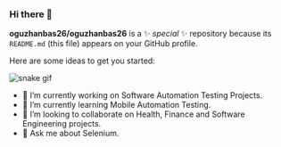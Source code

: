### Hi there 👋


**oguzhanbas26/oguzhanbas26** is a ✨ _special_ ✨ repository because its `README.md` (this file) appears on your GitHub profile.

Here are some ideas to get you started:

![snake gif](https://github.com/bulutluoz/Java-fall-2021/blob/output/github-contribution-grid-snake.gif)

- 🔭 I’m currently working on Software Automation Testing Projects.
- 🌱 I’m currently learning Mobile Automation Testing.
- 👯 I’m looking to collaborate on Health, Finance and Software Engineering projects.
- 💬 Ask me about Selenium.

<!---
- 📫 How to reach me: ...
- 😄 Pronouns: ...
- ⚡ Fun fact: ...
-->
